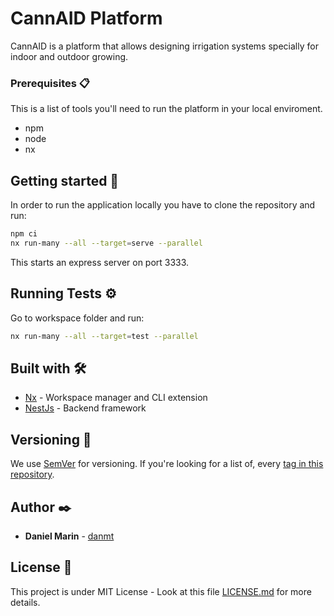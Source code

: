 # CannAID Platform

CannAID is a platform that allows designing irrigation systems specially for indoor and outdoor growing.

### Prerequisites 📋

This is a list of tools you'll need to run the platform in your local enviroment.

- npm
- node
- nx

## Getting started 🚀

In order to run the application locally you have to clone the repository and run:

```bash
npm ci
nx run-many --all --target=serve --parallel
```

This starts an express server on port 3333.

## Running Tests ⚙️

Go to workspace folder and run:

```bash
nx run-many --all --target=test --parallel
```

## Built with 🛠️

- [Nx](https://github.com/nrwl/nx) - Workspace manager and CLI extension
- [NestJs](https://github.com/nestjs/nest) - Backend framework

## Versioning 📌

We use [SemVer](http://semver.org/) for versioning. If you're looking for a list of,
every [tag in this repository](https://github.com/CannAID/platform/tags).

## Author ✒️

- **Daniel Marin** - [danmt](https://github.com/danmt)

## License 📄

This project is under MIT License - Look at this file [LICENSE.md](LICENSE.md) for more details.
